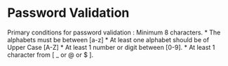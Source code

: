 # Password Validation
Primary conditions for password validation :
    Minimum 8 characters.
    * The alphabets must be between [a-z]
    * At least one alphabet should be of Upper Case [A-Z]
    * At least 1 number or digit between [0-9].
    * At least 1 character from [ _ or @ or $ ].

